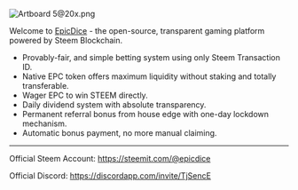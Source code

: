 ![Artboard 5@20x.png](https://cdn.steemitimages.com/DQmbzs8Wbbm1WE5qwHTwd4iRqBwicQCdf5ETZtrAkozDRC4/Artboard%205@20x.png)

Welcome to [EpicDice](https://epicdice.io/) - the open-source, transparent gaming platform powered by Steem Blockchain. 

- Provably-fair, and simple betting system using only Steem Transaction ID.
- Native EPC token offers maximum liquidity without staking and totally transferable.
- Wager EPC to win STEEM directly.
- Daily dividend system with absolute transparency.
- Permanent referral bonus from house edge with one-day lockdown mechanism.
- Automatic bonus payment, no more manual claiming.

---

Official Steem Account: https://steemit.com/@epicdice

Official Discord: https://discordapp.com/invite/TjSencE
